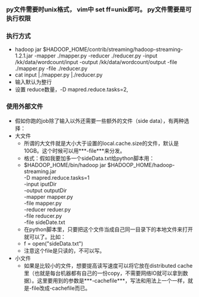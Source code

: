 ### py文件需要时unix格式， vim中  set ff=unix即可。  py文件需要是可执行权限

### 执行方式
* hadoop jar $HADOOP_HOME/contrib/streaming/hadoop-streaming-1.2.1.jar -mapper ./mapper.py -reducer ./reducer.py -input /kk/data/wordcount/input -output /kk/data/wordcount/output -file ./mapper.py -file ./reducer.py
* cat input |./mapper.py |./reducer.py
* 输入默认为整行
* 设置 reduce数量，-D mapred.reduce.tasks=2,

### 使用外部文件
* 假如你跑的job除了输入以外还需要一些额外的文件（side data），有两种选择：
* 大文件
	* 所谓的大文件就是大小大于设置的local.cache.size的文件，默认是10GB。这个时候可以用***-file***来分发。
	* 格式：假如我要加多一个sideData.txt给python脚本用：
	* $HADOOP_HOME/bin/hadoop  jar $HADOOP_HOME/hadoop-streaming.jar \
		-D mapred.reduce.tasks=1 \
	    -input iputDir \
	    -output outputDir \
	    -mapper mapper.py \
	    -file mapper.py \
	    -reducer reduer.py \
	    -file reducer.py \
	    -file sideDate.txt
	* 在python脚本里，只要把这个文件当成自己同一目录下的本地文件来打开就可以了。比如：
	* f = open("sideData.txt")
	* 注意这个file是只读的，不可以写。
* 小文件
	* 如果是比较小的文件，想要提高读写速度可以将它放在distributed cache里（也就是每台机器都有自己的一份copy，不需要网络IO就可以拿到数据）。这里要用到的参数是***-cachefile***，写法和用法上一个一样，就是-file改成-cachefile而已。